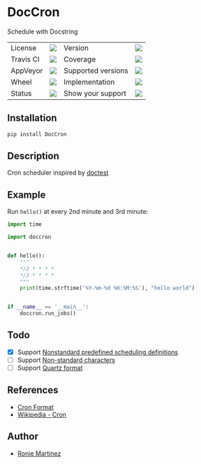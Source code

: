 # DocCron

Schedule with Docstring

<table>
    <tr>
        <td>License</td>
        <td><img src='https://img.shields.io/pypi/l/DocCron.svg'></td>
        <td>Version</td>
        <td><img src='https://img.shields.io/pypi/v/DocCron.svg'></td>
    </tr>
    <tr>
        <td>Travis CI</td>
        <td><img src='https://travis-ci.org/Code-ReaQtor/DocCron.svg?branch=develop'></td>
        <td>Coverage</td>
        <td><img src='https://codecov.io/gh/Code-ReaQtor/DocCron/branch/develop/graph/badge.svg'></td>
    </tr>
    <tr>
        <td>AppVeyor</td>
        <td><img src='https://ci.appveyor.com/api/projects/status/ceqj4tmh13r8hc79/branch/develop?svg=true'></td>
        <td>Supported versions</td>
        <td><img src='https://img.shields.io/pypi/pyversions/DocCron.svg'></td>
    </tr>
    <tr>
        <td>Wheel</td>
        <td><img src='https://img.shields.io/pypi/wheel/DocCron.svg'></td>
        <td>Implementation</td>
        <td><img src='https://img.shields.io/pypi/implementation/DocCron.svg'></td>
    </tr>
    <tr>
        <td>Status</td>
        <td><img src='https://img.shields.io/pypi/status/DocCron.svg'></td>
        <td>Show your support</td>
        <td><a href='https://saythanks.io/to/Code-ReaQtor'><img src='https://img.shields.io/badge/Say%20Thanks-!-1EAEDB.svg'></a></td>
    </tr>
</table>

## Installation

```bash
pip install DocCron
```

## Description

Cron scheduler inspired by [doctest](https://en.wikipedia.org/wiki/Doctest)

## Example

Run `hello()` at every 2nd minute and 3rd minute:

```python
import time

import doccron


def hello():
    """
    */2 * * * *
    */3 * * * *
    """
    print(time.strftime('%Y-%m-%d %H:%M:%S'), "hello world")


if __name__ == '__main__':
    doccron.run_jobs()

```

## Todo

- [x] Support [Nonstandard predefined scheduling definitions](https://en.wikipedia.org/wiki/Cron#Nonstandard_predefined_scheduling_definitions)
- [ ] Support [Non-standard characters](https://en.wikipedia.org/wiki/Cron#Non-standard_characters)
- [ ] Support [Quartz format](http://www.quartz-scheduler.org/documentation/quartz-2.x/tutorials/crontrigger.html)

## References

- [Cron Format](http://www.nncron.ru/help/EN/working/cron-format.htm)
- [Wikipedia - Cron](https://en.wikipedia.org/wiki/Cron)

## Author

- [Ronie Martinez](mailto:ronmarti18@gmail.com)